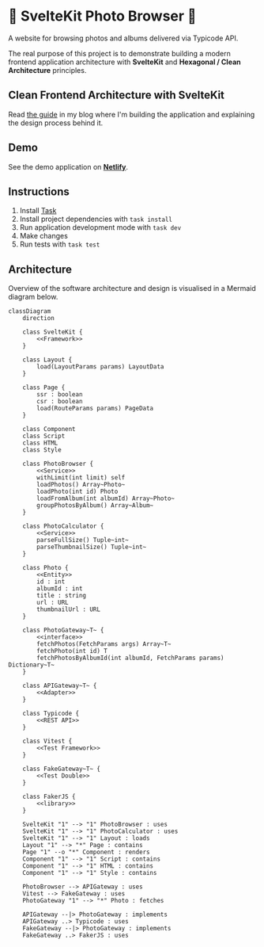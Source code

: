 # 🌅 SvelteKit Photo Browser 🌉

A website for browsing photos and albums delivered via Typicode API.

The real purpose of this project is to demonstrate building a modern frontend application architecture with **SvelteKit** and **Hexagonal / Clean Architecture** principles.

## Clean Frontend Architecture with SvelteKit

Read [the guide](https://nikoheikkila.fi/blog/clean-frontend-architecture-with-sveltekit) in my blog where I'm building the application and explaining the design process behind it.

## Demo

See the demo application on [**Netlify**](https://sveltekit-photo-browser.netlify.app/).

## Instructions

1. Install [Task](https://taskfile.dev/installation)
2. Install project dependencies with `task install`
3. Run application development mode with `task dev`
4. Make changes
5. Run tests with `task test`

## Architecture

Overview of the software architecture and design is visualised in a Mermaid diagram below.

```mermaid
classDiagram
    direction

    class SvelteKit {
        <<Framework>>
    }

    class Layout {
        load(LayoutParams params) LayoutData
    }

    class Page {
        ssr : boolean
        csr : boolean
        load(RouteParams params) PageData
    }

    class Component
    class Script
    class HTML
    class Style

    class PhotoBrowser {
        <<Service>>
        withLimit(int limit) self
        loadPhotos() Array~Photo~
        loadPhoto(int id) Photo
        loadFromAlbum(int albumId) Array~Photo~
        groupPhotosByAlbum() Array~Album~
    }

    class PhotoCalculator {
        <<Service>>
        parseFullSize() Tuple~int~
        parseThumbnailSize() Tuple~int~
    }

    class Photo {
        <<Entity>>
        id : int
        albumId : int
        title : string
        url : URL
        thumbnailUrl : URL
    }

    class PhotoGateway~T~ {
        <<interface>>
        fetchPhotos(FetchParams args) Array~T~
	    fetchPhoto(int id) T
	    fetchPhotosByAlbumId(int albumId, FetchParams params) Dictionary~T~
    }

    class APIGateway~T~ {
        <<Adapter>>
    }

    class Typicode {
        <<REST API>>
    }

    class Vitest {
        <<Test Framework>>
    }

    class FakeGateway~T~ {
        <<Test Double>>
    }

    class FakerJS {
        <<library>>
    }

    SvelteKit "1" --> "1" PhotoBrowser : uses
    SvelteKit "1" --> "1" PhotoCalculator : uses
    SvelteKit "1" --> "1" Layout : loads
    Layout "1" --> "*" Page : contains
    Page "1" --o "*" Component : renders
    Component "1" --> "1" Script : contains
    Component "1" --> "1" HTML : contains
    Component "1" --> "1" Style : contains

    PhotoBrowser --> APIGateway : uses
    Vitest --> FakeGateway : uses
    PhotoGateway "1" --> "*" Photo : fetches

    APIGateway --|> PhotoGateway : implements
    APIGateway ..> Typicode : uses
    FakeGateway --|> PhotoGateway : implements
    FakeGateway ..> FakerJS : uses
```
